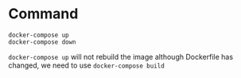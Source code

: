 # Command

```
docker-compose up
docker-compose down
```

`docker-compose up` will not rebuild the image although Dockerfile has changed, we need to use `docker-compose build`
